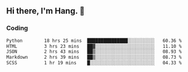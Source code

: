## Hi there, I'm Hang. 👋

### Coding

<!--START_SECTION:waka-->

```txt
Python        18 hrs 25 mins  ███████████████░░░░░░░░░░   60.36 %
HTML          3 hrs 23 mins   ██▓░░░░░░░░░░░░░░░░░░░░░░   11.10 %
JSON          2 hrs 43 mins   ██▒░░░░░░░░░░░░░░░░░░░░░░   08.93 %
Markdown      2 hrs 39 mins   ██▒░░░░░░░░░░░░░░░░░░░░░░   08.73 %
SCSS          1 hr 19 mins    █░░░░░░░░░░░░░░░░░░░░░░░░   04.33 %
```

<!--END_SECTION:waka-->

